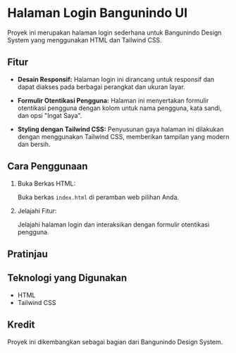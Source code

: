 # Halaman Login Bangunindo UI

Proyek ini merupakan halaman login sederhana untuk Bangunindo Design System yang menggunakan HTML dan Tailwind CSS.

## Fitur

-   **Desain Responsif:** Halaman login ini dirancang untuk responsif dan dapat diakses pada berbagai perangkat dan ukuran layar.
    
-   **Formulir Otentikasi Pengguna:** Halaman ini menyertakan formulir otentikasi pengguna dengan kolom untuk nama pengguna, kata sandi, dan opsi "Ingat Saya".
    
-   **Styling dengan Tailwind CSS:** Penyusunan gaya halaman ini dilakukan dengan menggunakan Tailwind CSS, memberikan tampilan yang modern dan bersih.
    

## Cara Penggunaan
    
1.  Buka Berkas HTML:
    
    Buka berkas `index.html` di peramban web pilihan Anda.
    
2.  Jelajahi Fitur:
    
    Jelajahi halaman login dan interaksikan dengan formulir otentikasi pengguna.
    

## Pratinjau

## Teknologi yang Digunakan

-   HTML
-   Tailwind CSS

## Kredit

Proyek ini dikembangkan sebagai bagian dari Bangunindo Design System.
